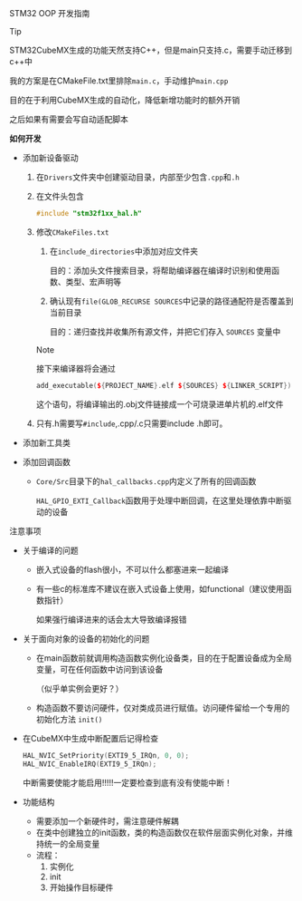 STM32 OOP 开发指南

> [!TIP]
>
> STM32CubeMX生成的功能天然支持C++，但是main只支持.c，需要手动迁移到c++中
>
> 我的方案是在CMakeFile.txt里排除`main.c`，手动维护`main.cpp`
>
> 目的在于利用CubeMX生成的自动化，降低新增功能时的额外开销
>
> 之后如果有需要会写自动适配脚本

**如何开发**

- 添加新设备驱动

  1. 在`Drivers`文件夹中创建驱动目录，内部至少包含`.cpp`和`.h`

  2. 在文件头包含

     ```c++
     #include "stm32f1xx_hal.h"
     ```

  3. 修改`CMakeFiles.txt`

     1. 在`include_directories`中添加对应文件夹

        目的：添加头文件搜索目录，将帮助编译器在编译时识别和使用函数、类型、宏声明等

     2. 确认现有`file(GLOB_RECURSE SOURCES`中记录的路径通配符是否覆盖到当前目录

        目的：递归查找并收集所有源文件，并把它们存入 `SOURCES` 变量中

     > [!NOTE]
     >
     > 接下来编译器将会通过
     >
     > ```c++
     > add_executable(${PROJECT_NAME}.elf ${SOURCES} ${LINKER_SCRIPT})
     > ```
     >
     > 这个语句，将编译输出的.obj文件链接成一个可烧录进单片机的.elf文件

  4. 只有.h需要写`#include`,.cpp/.c只需要include .h即可。

- 添加新工具类

- 添加回调函数

  - `Core/Src`目录下的`hal_callbacks.cpp`内定义了所有的回调函数

    `HAL_GPIO_EXTI_Callback`函数用于处理中断回调，在这里处理依靠中断驱动的设备

注意事项

- 关于编译的问题

  - 嵌入式设备的flash很小，不可以什么都塞进来一起编译

  - 有一些c的标准库不建议在嵌入式设备上使用，如functional（建议使用函数指针）

    如果强行编译进来的话会太大导致编译报错

- 关于面向对象的设备的初始化的问题

  - 在main函数前就调用构造函数实例化设备类，目的在于配置设备成为全局变量，可在任何函数中访问到该设备

    （似乎单实例会更好？）

  - 构造函数不要访问硬件，仅对类成员进行赋值。访问硬件留给一个专用的初始化方法 `init()`

- 在CubeMX中生成中断配置后记得检查

  ```c++
  HAL_NVIC_SetPriority(EXTI9_5_IRQn, 0, 0);
  HAL_NVIC_EnableIRQ(EXTI9_5_IRQn);
  ```

  中断需要使能才能启用!!!!!一定要检查到底有没有使能中断！

- 功能结构
  - 需要添加一个新硬件时，需注意硬件解耦
  - 在类中创建独立的init函数，类的构造函数仅在软件层面实例化对象，并维持统一的全局变量
  - 流程：
    1. 实例化
    2. init
    3. 开始操作目标硬件